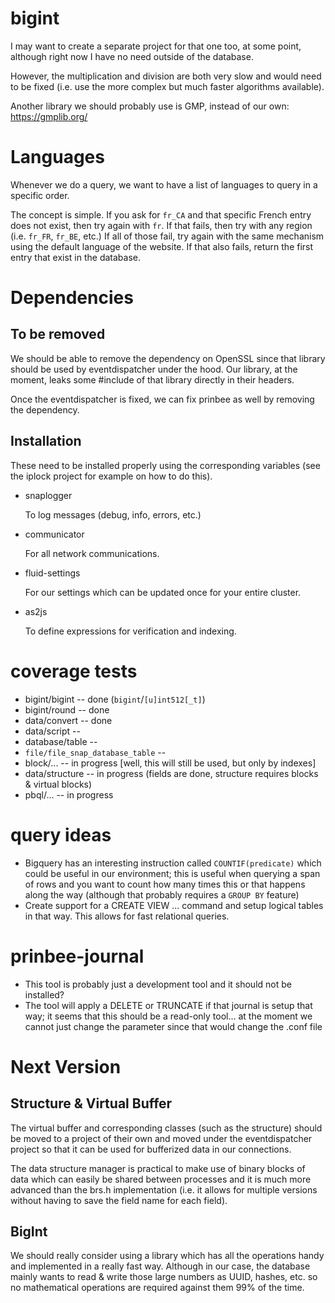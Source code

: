 
# bigint

I may want to create a separate project for that one too, at some point,
although right now I have no need outside of the database.

However, the multiplication and division are both very slow and would need
to be fixed (i.e. use the more complex but much faster algorithms available).

Another library we should probably use is GMP, instead of our own:
https://gmplib.org/

# Languages

Whenever we do a query, we want to have a list of languages to query in a
specific order.

The concept is simple. If you ask for `fr_CA` and that specific French entry
does not exist, then try again with `fr`. If that fails, then try with any
region (i.e. `fr_FR`, `fr_BE`, etc.) If all of those fail, try again with
the same mechanism using the default language of the website. If that also
fails, return the first entry that exist in the database.

# Dependencies

## To be removed

We should be able to remove the dependency on OpenSSL since that library
should be used by eventdispatcher under the hood. Our library, at the
moment, leaks some #include of that library directly in their headers.

Once the eventdispatcher is fixed, we can fix prinbee as well by removing
the dependency.

## Installation

These need to be installed properly using the corresponding variables
(see the iplock project for example on how to do this).

* snaplogger

  To log messages (debug, info, errors, etc.)

* communicator

  For all network communications.

* fluid-settings

  For our settings which can be updated once for your entire cluster.

* as2js

  To define expressions for verification and indexing.

# coverage tests

* bigint/bigint -- done (`bigint`/`[u]int512[_t]`)
* bigint/round -- done
* data/convert -- done
* data/script -- 
* database/table -- 
* `file/file_snap_database_table` -- 
* block/... -- in progress [well, this will still be used, but only by indexes]
* data/structure -- in progress (fields are done, structure requires blocks & virtual blocks)
* pbql/... -- in progress

# query ideas

* Bigquery has an interesting instruction called `COUNTIF(predicate)` which
  could be useful in our environment; this is useful when querying a span of
  rows and you want to count how many times this or that happens along the
  way (although that probably requires a `GROUP BY` feature)
* Create support for a CREATE VIEW ... command and setup logical tables
  in that way. This allows for fast relational queries.

# prinbee-journal

* This tool is probably just a development tool and it should not be installed?
* The tool will apply a DELETE or TRUNCATE if that journal is setup that way;
  it seems that this should be a read-only tool... at the moment we cannot
  just change the parameter since that would change the .conf file

# Next Version

## Structure & Virtual Buffer

The virtual buffer and corresponding classes (such as the structure) should
be moved to a project of their own and moved under the eventdispatcher
project so that it can be used for bufferized data in our connections.

The data structure manager is practical to make use of binary blocks of
data which can easily be shared between processes and it is much more
advanced than the brs.h implementation (i.e. it allows for multiple versions
without having to save the field name for each field).

## BigInt

We should really consider using a library which has all the operations handy
and implemented in a really fast way. Although in our case, the database
mainly wants to read & write those large numbers as UUID, hashes, etc. so
no mathematical operations are required against them 99% of the time.

